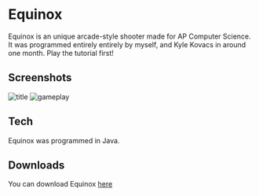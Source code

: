 # Equinox
Equinox is an unique arcade-style shooter made for AP Computer Science. It was programmed entirely entirely by myself, and Kyle Kovacs in around one month. Play the tutorial first!
## Screenshots
![title](http://i.imgur.com/B6cSOe6.png)
![gameplay](http://i.imgur.com/unOjjlI.gif)
## Tech
Equinox was programmed in Java.
## Downloads
You can download Equinox [here](http://www.filedropper.com/equinoxhomeversion)

